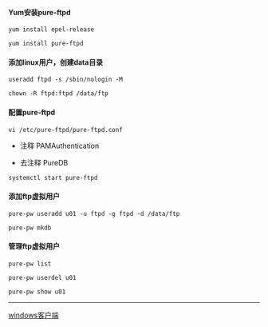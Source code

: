 #### Yum安装pure-ftpd

`yum install epel-release`

`yum install pure-ftpd`

#### 添加linux用户，创建data目录

`useradd ftpd -s /sbin/nologin -M`

`chown -R ftpd:ftpd /data/ftp`

#### 配置pure-ftpd

`vi /etc/pure-ftpd/pure-ftpd.conf `

- 注释 PAMAuthentication

- 去注释 PureDB

`systemctl start pure-ftpd`

#### 添加ftp虚拟用户

`pure-pw useradd u01 -u ftpd -g ftpd -d /data/ftp`

`pure-pw mkdb`

#### 管理ftp虚拟用户

`pure-pw list`

`pure-pw userdel u01`

`pure-pw show u01`

------

[windows客户端](https://filezilla-project.org/)